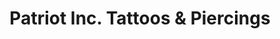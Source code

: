 ---
title: "Patriot Inc. Tattoos & Piercings"
url: /erie/patriot-inc-tattoos-und-piercings/
shop: Tattoo
---
